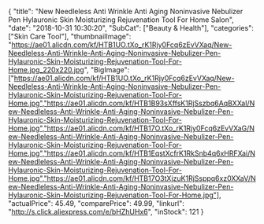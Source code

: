 {
	"title": "New Needleless Anti Wrinkle Anti Aging Noninvasive Nebulizer Pen Hylauronic Skin Moisturizing Rejuvenation Tool For Home Salon",
	"date": "2018-10-31 10:30:20",
	"SubCat": ["Beauty & Health"],
	"categories": ["Skin Care Tool"],
	"thumbnailImage": "https://ae01.alicdn.com/kf/HTB1UO.tXo_rK1Rjy0Fcq6zEvVXaq/New-Needleless-Anti-Wrinkle-Anti-Aging-Noninvasive-Nebulizer-Pen-Hylauronic-Skin-Moisturizing-Rejuvenation-Tool-For-Home.jpg_220x220.jpg",
	"BigImage": ["https://ae01.alicdn.com/kf/HTB1UO.tXo_rK1Rjy0Fcq6zEvVXaq/New-Needleless-Anti-Wrinkle-Anti-Aging-Noninvasive-Nebulizer-Pen-Hylauronic-Skin-Moisturizing-Rejuvenation-Tool-For-Home.jpg","https://ae01.alicdn.com/kf/HTB1B93sXffsK1RjSszbq6AqBXXaI/New-Needleless-Anti-Wrinkle-Anti-Aging-Noninvasive-Nebulizer-Pen-Hylauronic-Skin-Moisturizing-Rejuvenation-Tool-For-Home.jpg","https://ae01.alicdn.com/kf/HTB17O.tXo_rK1Rjy0Fcq6zEvVXaG/New-Needleless-Anti-Wrinkle-Anti-Aging-Noninvasive-Nebulizer-Pen-Hylauronic-Skin-Moisturizing-Rejuvenation-Tool-For-Home.jpg","https://ae01.alicdn.com/kf/HTB1EqstXcfrK1RkSnb4q6xHRFXai/New-Needleless-Anti-Wrinkle-Anti-Aging-Noninvasive-Nebulizer-Pen-Hylauronic-Skin-Moisturizing-Rejuvenation-Tool-For-Home.jpg","https://ae01.alicdn.com/kf/HTB17O3tXjzuK1RjSsppq6xz0XXaV/New-Needleless-Anti-Wrinkle-Anti-Aging-Noninvasive-Nebulizer-Pen-Hylauronic-Skin-Moisturizing-Rejuvenation-Tool-For-Home.jpg"],
	"actualPrice": 45.49,
	"comparePrice": 49.99,
	"linkurl": "http://s.click.aliexpress.com/e/bHZhUHx6",
	"inStock": 121
}
